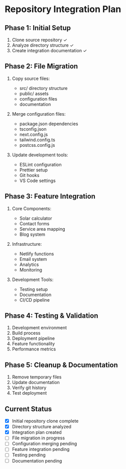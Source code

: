 # Repository Integration Plan

## Phase 1: Initial Setup

1. Clone source repository ✓
2. Analyze directory structure ✓
3. Create integration documentation ✓

## Phase 2: File Migration

1. Copy source files:
   - src/ directory structure
   - public/ assets
   - configuration files
   - documentation

2. Merge configuration files:
   - package.json dependencies
   - tsconfig.json
   - next.config.js
   - tailwind.config.ts
   - postcss.config.js

3. Update development tools:
   - ESLint configuration
   - Prettier setup
   - Git hooks
   - VS Code settings

## Phase 3: Feature Integration

1. Core Components:
   - Solar calculator
   - Contact forms
   - Service area mapping
   - Blog system

2. Infrastructure:
   - Netlify functions
   - Email system
   - Analytics
   - Monitoring

3. Development Tools:
   - Testing setup
   - Documentation
   - CI/CD pipeline

## Phase 4: Testing & Validation

1. Development environment
2. Build process
3. Deployment pipeline
4. Feature functionality
5. Performance metrics

## Phase 5: Cleanup & Documentation

1. Remove temporary files
2. Update documentation
3. Verify git history
4. Test deployment

## Current Status

- [x] Initial repository clone complete
- [x] Directory structure analyzed
- [x] Integration plan created
- [ ] File migration in progress
- [ ] Configuration merging pending
- [ ] Feature integration pending
- [ ] Testing pending
- [ ] Documentation pending
